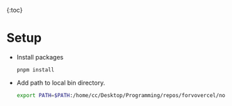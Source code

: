 {:toc}

# Setup

- Install packages

  ```
  pnpm install
  ```

- Add path to local bin directory.

  ```bash
  export PATH=$PATH:/home/cc/Desktop/Programming/repos/forvovercel/node_modules/.bin
  ```

  